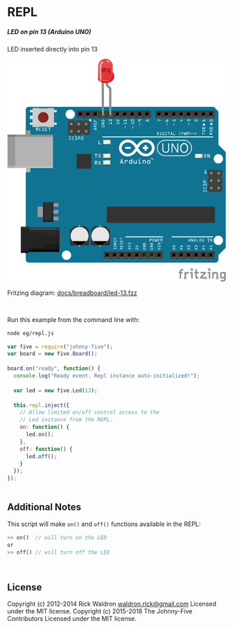 <!--remove-start-->

# REPL

<!--remove-end-->






##### LED on pin 13 (Arduino UNO)


LED inserted directly into pin 13


![docs/breadboard/led-13.png](breadboard/led-13.png)<br>

Fritzing diagram: [docs/breadboard/led-13.fzz](breadboard/led-13.fzz)

&nbsp;




Run this example from the command line with:
```bash
node eg/repl.js
```


```javascript
var five = require("johnny-five");
var board = new five.Board();

board.on("ready", function() {
  console.log("Ready event. Repl instance auto-initialized!");

  var led = new five.Led(13);

  this.repl.inject({
    // Allow limited on/off control access to the
    // Led instance from the REPL.
    on: function() {
      led.on();
    },
    off: function() {
      led.off();
    }
  });
});



```








## Additional Notes
This script will make `on()` and `off()` functions
available in the REPL:
```js
>> on()  // will turn on the LED
or
>> off() // will turn off the LED
```

&nbsp;

<!--remove-start-->

## License
Copyright (c) 2012-2014 Rick Waldron <waldron.rick@gmail.com>
Licensed under the MIT license.
Copyright (c) 2015-2018 The Johnny-Five Contributors
Licensed under the MIT license.

<!--remove-end-->
